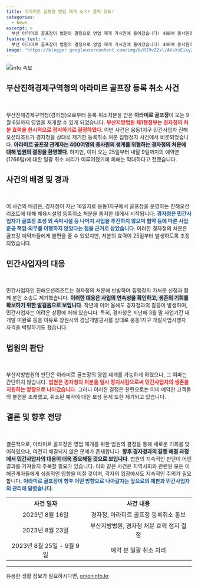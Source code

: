 ```yaml
---
title: 아라미르 골프장 영업 재개 소식! 클릭 유도!
categories:
  - News
excerpt: >
  부산 아라미르 골프장이 법원의 결정으로 영업 재개 가시권에 들어갔습니다! 400여 종사원의 생계를 지키기 위한 한시적 집행정지로, 예약 취소 피해가 우려되지만 희망의 불씨는 계속됩니다. 클릭해 자세히 알아보세요!
feature_text: >
  부산 아라미르 골프장이 법원의 결정으로 영업 재개 가시권에 들어갔습니다! 400여 종사원의 생계를 지키기 위한 한시적 집행정지로, 예약 취소 피해가 우려되지만 희망의 불씨는 계속됩니다. 클릭해 자세히 알아보세요!
image: 'https://blogger.googleusercontent.com/img/b/R29vZ2xl/AVvXsEixyZcFfHzMRdzZMjFBmAUKJYCLCGyLL1o632UiGVXcaFdKo_bkvkuCioo0uUKlGfBVcT3P84aROyZIXSBEx3Aw5nCQ3pTgDom1WDC4m8eifvWiAmWEEVb4x6G_l8C0QH225ldMjyaFvpxGEBGNO37VmDTDMHGhJPq73UglMfDca1-0aw/s1600/blogspot.png'
---
```


<p><img src="https://blogger.googleusercontent.com/img/b/R29vZ2xl/AVvXsEixyZcFfHzMRdzZMjFBmAUKJYCLCGyLL1o632UiGVXcaFdKo_bkvkuCioo0uUKlGfBVcT3P84aROyZIXSBEx3Aw5nCQ3pTgDom1WDC4m8eifvWiAmWEEVb4x6G_l8C0QH225ldMjyaFvpxGEBGNO37VmDTDMHGhJPq73UglMfDca1-0aw/s1600/blogspot.png" alt="info 속보" /></p>

<h2 data-ke-size="size26">부산진해경제구역청의 아라미르 골프장 등록 취소 사건</h2>

<p data-ke-size="size16">&nbsp;</p>

<p>부산진해경제구역청(경자청)으로부터 등록 취소처분을 받은 <b>아라미르 골프장</b>이 오는 9월 6일까지 영업을 재개할 수 있게 되었습니다. <b><span style="color: #ee2323;">부산지방법원 제1행정부는 경자청의 처분 효력을 한시적으로 정지하기로 결정하였다</span></b>. 이번 사건은 웅동1지구 민간사업자 진해오션리조트가 경자청을 상대로 제기한 등록취소 처분 집행정지 사건에서 비롯되었습니다. <b><span style="background-color: #21538527;">아라미르 골프장 관계자는 400여명의 종사원의 생계를 위협하는 경자청의 처분에 대해 법원의 결정을 환영했다</span></b>. 하지만, 이미 오는 25일부터 내달 9일까지의 예약분(1266팀)에 대한 일괄 취소 처리가 이루어졌기에 피해는 막대하다고 전했습니다. </p>

<h2 data-ke-size="size26">사건의 배경 및 경과</h2>

<p data-ke-size="size16">&nbsp;</p>

<p>이 사건의 배경은, 경자청이 지난 16일자로 웅동1지구에서 골프장을 운영하는 진해오션리조트에 대해 체육시설업 등록취소 처분을 통지한 데에서 시작됩니다. <b><span style="color: #1a5490;">경자청은 민간사업자가 골프장 조성 외 숙박시설 등 나머지 사업을 추진하지 않으며 협약 등에 따른 사업 준공 책임·의무를 이행하지 않았다는 점을 근거로 삼았습니다</span></b>. 이러한 경자청의 처분은 골프장 예약자들에게 불편을 줄 수 있었지만, 처분의 효력이 25일부터 발생하도록 조정되었습니다.</p>

<h2 data-ke-size="size26">민간사업자의 대응</h2>

<p data-ke-size="size16">&nbsp;</p>

<p>민간사업자인 진해오션리조트는 경자청의 처분에 반발하며 집행정지 가처분 신청과 함께 본안 소송도 제기했습니다. <b><span style="background-color: #21538527;">이러한 대응은 사업의 연속성을 확인하고, 생존의 기회를 확보하기 위한 발걸음으로 보입니다</span></b>. 작년에 이어 올해도 경자청과의 갈등이 발생하여, 민간사업자는 어려운 상황에 처해 있습니다. 특히, 경자청은 지난해 3월 말 사업기간 내 개발 미완료 등을 이유로 창원시와 경남개발공사를 상대로 웅동1지구 개발사업시행자 자격을 박탈하기도 했습니다. </p>

<h2 data-ke-size="size26">법원의 판단</h2>

<p data-ke-size="size16">&nbsp;</p>

<p>부산지방법원의 판단은 아라미르 골프장의 영업 재개를 가능하게 하였으나, 그 여파는 간단하지 않습니다. <b><span style="color: #ee2323;">법원은 경자청의 처분을 일시 정지시킴으로써 민간사업자의 생존을 지원하는 방향으로 나아갔습니다</span></b>. 그러나 이러한 결정은 한편으로는 이미 예약한 고객들의 불편을 초래했고, 취소된 예약에 대한 보상 문제 또한 제기되고 있습니다. </p>

<h2 data-ke-size="size26">결론 및 향후 전망</h2>

<p data-ke-size="size16">&nbsp;</p>

<p>결론적으로, 아라미르 골프장은 영업 재개를 위한 법원의 결정을 통해 새로운 기회를 맞이하였으나, 여전히 해결되지 않은 문제가 존재합니다. <b><span style="background-color: #21538527;">향후 경자청과의 갈등 해결 과정에서 민간사업자의 대응이 더욱 중요해질 것으로 보입니다</span></b>. 법원의 지속적인 판단이 어떤 결과를 가져올지 주목할 필요가 있습니다. 이와 같은 사건은 지역사회와 관련된 모든 이해관계자들에게 심층적인 영향을 미칠 것이며, 각자의 입장에서도 지속적인 주의가 필요합니다. <b><span style="color: #1a5490;">아라미르 골프장이 향후 어떤 방향으로 나아갈지는 앞으로의 재판과 민간사업자의 관리에 달렸습니다</span></b>. </p>

<table style="width: 100%; border-collapse: collapse;">
  <tr>
    <td style="text-align: center; height: 17px;"><b>사건 일자</b></td>
    <td style="text-align: center; height: 17px;"><b>사건 내용</b></td>
  </tr>
  <tr>
    <td style="text-align: center; height: 17px;">2023년 8월 16일</td>
    <td style="text-align: center; height: 17px;">경자청, 아라미르 골프장 등록취소 통보</td>
  </tr>
  <tr>
    <td style="text-align: center; height: 17px;">2023년 8월 23일</td>
    <td style="text-align: center; height: 17px;">부산지방법원, 경자청 처분 효력 정지 결정</td>
  </tr>
  <tr>
    <td style="text-align: center; height: 17px;">2023년 8월 25일 - 9월 9일</td>
    <td style="text-align: center; height: 17px;">예약 분 일괄 취소 처리</td>
  </tr>
</table>

<hr />
유용한 생활 정보가 필요하시다면, <a href="https://onioninfo.kr" rel="dofollow">onioninfo.kr</a>


